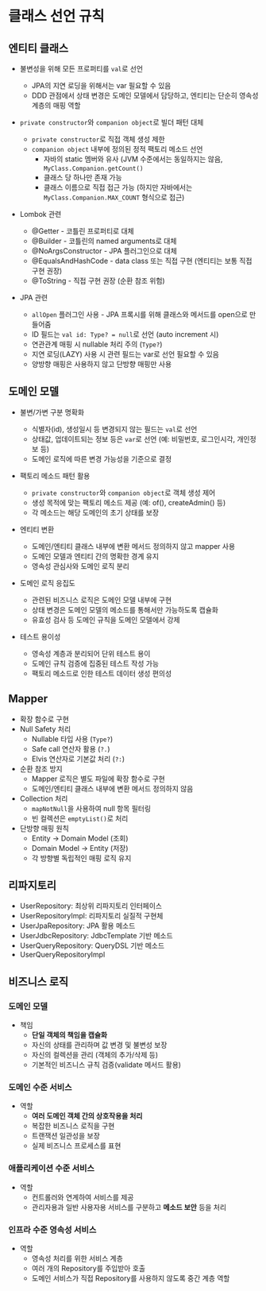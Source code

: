 # 클래스 선언 규칙

## 엔티티 클래스

* 불변성을 위해 모든 프로퍼티를 `val`로 선언
    * JPA의 지연 로딩을 위해서는 var 필요할 수 있음
    * DDD 관점에서 상태 변경은 도메인 모델에서 담당하고, 엔티티는 단순히 영속성 계층의 매핑 역할

* `private constructor`와 `companion object`로 빌더 패턴 대체
    * `private constructor`로 직접 객체 생성 제한
    * `companion object` 내부에 정의된 정적 팩토리 메소드 선언
       * 자바의 static 멤버와 유사 (JVM 수준에서는 동일하지는 않음, `MyClass.Companion.getCount()`
       * 클래스 당 하나만 존재 가능
       * 클래스 이름으로 직접 접근 가능 (하지만 자바에서는 `MyClass.Companion.MAX_COUNT` 형식으로 접근)

* Lombok 관련
    * @Getter - 코틀린 프로퍼티로 대체
    * @Builder - 코틀린의 named arguments로 대체
    * @NoArgsConstructor - JPA 플러그인으로 대체
    * @EqualsAndHashCode - data class 또는 직접 구현 (엔티티는 보통 직접 구현 권장)
    * @ToString - 직접 구현 권장 (순환 참조 위험)

* JPA 관련
    * `allOpen` 플러그인 사용 - JPA 프록시를 위해 클래스와 메서드를 open으로 만들어줌
    * ID 필드는 `val id: Type? = null`로 선언 (auto increment 시)
    * 연관관계 매핑 시 nullable 처리 주의 (`Type?`)
    * 지연 로딩(LAZY) 사용 시 관련 필드는 var로 선언 필요할 수 있음
    * 양방향 매핑은 사용하지 않고 단방향 매핑만 사용

## 도메인 모델

* 불변/가변 구분 명확화
    * 식별자(id), 생성일시 등 변경되지 않는 필드는 `val`로 선언
    * 상태값, 업데이트되는 정보 등은 `var`로 선언 (예: 비밀번호, 로그인시각, 개인정보 등)
    * 도메인 로직에 따른 변경 가능성을 기준으로 결정

* 팩토리 메소드 패턴 활용
    * `private constructor`와 `companion object`로 객체 생성 제어
    * 생성 목적에 맞는 팩토리 메소드 제공 (예: of(), createAdmin() 등)
    * 각 메소드는 해당 도메인의 초기 상태를 보장

* 엔티티 변환
    * 도메인/엔티티 클래스 내부에 변환 메서드 정의하지 않고 mapper 사용
    * 도메인 모델과 엔티티 간의 명확한 경계 유지
    * 영속성 관심사와 도메인 로직 분리

* 도메인 로직 응집도
    * 관련된 비즈니스 로직은 도메인 모델 내부에 구현
    * 상태 변경은 도메인 모델의 메소드를 통해서만 가능하도록 캡슐화
    * 유효성 검사 등 도메인 규칙을 도메인 모델에서 강제

* 테스트 용이성
    * 영속성 계층과 분리되어 단위 테스트 용이
    * 도메인 규칙 검증에 집중된 테스트 작성 가능
    * 팩토리 메소드로 인한 테스트 데이터 생성 편의성

## Mapper

* 확장 함수로 구현
* Null Safety 처리
    - Nullable 타입 사용 (`Type?`)
    - Safe call 연산자 활용 (`?.`)
    - Elvis 연산자로 기본값 처리 (`?:`)
* 순환 참조 방지
    - Mapper 로직은 별도 파일에 확장 함수로 구현
    - 도메인/엔티티 클래스 내부에 변환 메서드 정의하지 않음
* Collection 처리
    - `mapNotNull`을 사용하여 null 항목 필터링
    - 빈 컬렉션은 `emptyList()`로 처리
* 단방향 매핑 원칙
    - Entity → Domain Model (조회)
    - Domain Model → Entity (저장)
    - 각 방향별 독립적인 매핑 로직 유지

## 리파지토리

* UserRepository: 최상위 리파지토리 인터페이스
* UserRepositoryImpl: 리파지토리 실질적 구현체
* UserJpaRepository: JPA 활용 메소드
* UserJdbcRepository: JdbcTemplate 기반 메소드
* UserQueryRepository: QueryDSL 기반 메소드
* UserQueryRepositoryImpl

## 비즈니스 로직

### 도메인 모델

* 책임
    * **단일 객체의 책임을 캡슐화**
    * 자신의 상태를 관리하며 값 변경 및 불변성 보장
    * 자신의 컬렉션을 관리 (객체의 추가/삭제 등)
    * 기본적인 비즈니스 규칙 검증(validate 메서드 활용)

### 도메인 수준 서비스

* 역할
    * **여러 도메인 객체 간의 상호작용을 처리**
    * 복잡한 비즈니스 로직을 구현
    * 트랜잭션 일관성을 보장
    * 실제 비즈니스 프로세스를 표현

### 애플리케이션 수준 서비스

* 역할
    * 컨트롤러와 연계하여 서비스를 제공
    * 관리자용과 일반 사용자용 서비스를 구분하고 **메소드 보안** 등을 처리

### 인프라 수준 영속성 서비스

* 역할
    * 영속성 처리를 위한 서비스 계층
    * 여러 개의 Repository를 주입받아 호출
    * 도메인 서비스가 직접 Repository를 사용하지 않도록 중간 계층 역할
